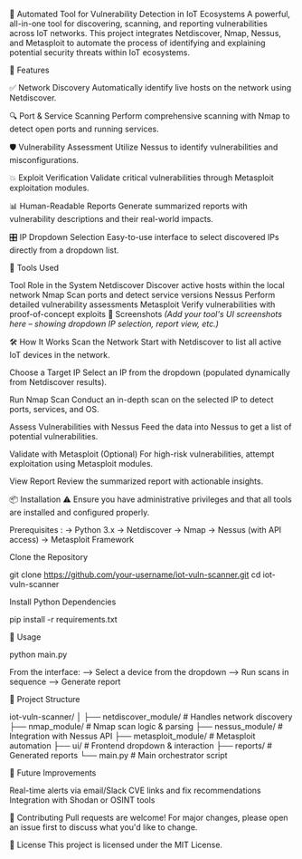 🔐 Automated Tool for Vulnerability Detection in IoT Ecosystems
A powerful, all-in-one tool for discovering, scanning, and reporting vulnerabilities across IoT networks. This project integrates Netdiscover, Nmap, Nessus, and Metasploit to automate the process of identifying and explaining potential security threats within IoT ecosystems.

🚀 Features

✅ Network Discovery
Automatically identify live hosts on the network using Netdiscover.

🔍 Port & Service Scanning
Perform comprehensive scanning with Nmap to detect open ports and running services.

🛡️ Vulnerability Assessment
Utilize Nessus to identify vulnerabilities and misconfigurations.

💥 Exploit Verification
Validate critical vulnerabilities through Metasploit exploitation modules.

📊 Human-Readable Reports
Generate summarized reports with vulnerability descriptions and their real-world impacts.

🎛️ IP Dropdown Selection
Easy-to-use interface to select discovered IPs directly from a dropdown list.

🧰 Tools Used

Tool	Role in the System
Netdiscover	Discover active hosts within the local network
Nmap	Scan ports and detect service versions
Nessus	Perform detailed vulnerability assessments
Metasploit	Verify vulnerabilities with proof-of-concept exploits
📸 Screenshots
<em>(Add your tool's UI screenshots here – showing dropdown IP selection, report view, etc.)</em>

🛠️ How It Works
Scan the Network
Start with Netdiscover to list all active IoT devices in the network.

Choose a Target IP
Select an IP from the dropdown (populated dynamically from Netdiscover results).

Run Nmap Scan
Conduct an in-depth scan on the selected IP to detect ports, services, and OS.

Assess Vulnerabilities with Nessus
Feed the data into Nessus to get a list of potential vulnerabilities.

Validate with Metasploit (Optional)
For high-risk vulnerabilities, attempt exploitation using Metasploit modules.

View Report
Review the summarized report with actionable insights.

📦 Installation
⚠️ Ensure you have administrative privileges and that all tools are installed and configured properly.

Prerequisites :
-> Python 3.x
-> Netdiscover
-> Nmap
-> Nessus (with API access)
-> Metasploit Framework

Clone the Repository

git clone https://github.com/your-username/iot-vuln-scanner.git
cd iot-vuln-scanner

Install Python Dependencies

pip install -r requirements.txt

🧪 Usage

python main.py

From the interface:
--> Select a device from the dropdown
--> Run scans in sequence
--> Generate report

📁 Project Structure

iot-vuln-scanner/
│
├── netdiscover_module/    # Handles network discovery
├── nmap_module/           # Nmap scan logic & parsing
├── nessus_module/         # Integration with Nessus API
├── metasploit_module/     # Metasploit automation
├── ui/                    # Frontend dropdown & interaction
├── reports/               # Generated reports
└── main.py                # Main orchestrator script

🧠 Future Improvements

Real-time alerts via email/Slack
CVE links and fix recommendations
Integration with Shodan or OSINT tools

🤝 Contributing
Pull requests are welcome! For major changes, please open an issue first to discuss what you'd like to change.

📄 License
This project is licensed under the MIT License.
